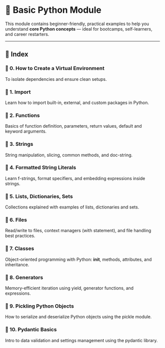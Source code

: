 # 🐍 Basic Python Module

This module contains beginner-friendly, practical examples to help you understand **core Python concepts** — ideal for bootcamps, self-learners, and career restarters.

---

## 📘 Index 

### 🔧 0. How to Create a Virtual Environment
To isolate dependencies and ensure clean setups.

### 📁 1. Import
Learn how to import built-in, external, and custom packages in Python.

### 📁 2. Functions
Basics of function definition, parameters, return values, default and keyword arguments.

### 📁 3. Strings
String manipulation, slicing, common methods, and doc-string.

### 📁 4. Formatted String Literals
Learn f-strings, format specifiers, and embedding expressions inside strings.

### 📁 5. Lists, Dictionaries, Sets
Collections explained with examples of lists, dictionaries and sets.

### 📁 6. Files
Read/write to files, context managers (with statement), and file handling best practices.

### 📁 7. Classes
Object-oriented programming with Python: __init__, methods, attributes, and inheritance.

### 📁 8. Generators
Memory-efficient iteration using yield, generator functions, and expressions.

### 📁 9. Pickling Python Objects
How to serialize and deserialize Python objects using the pickle module.

### 📁 10. Pydantic Basics
Intro to data validation and settings management using the pydantic library.
